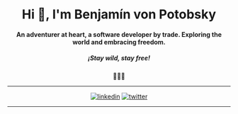 <h1 align="center">Hi 👋,  I'm Benjamín von Potobsky</h1>
<h4 align="center">An adventurer at heart, a software developer by trade. Exploring the world and embracing freedom.</h4>
<h5 align="center">¡Stay wild, stay free!</h5>


<div align="center">🚀🚀🚀</div>


<div align="center">
   
[1]: https://www.linkedin.com/in/bvonpotobsky
[2]: https://twitter.com/bvonpotobsky

---

[![linkedin](https://img.shields.io/badge/LinkedIn-0077B5?style=for-the-badge&logo=linkedin&logoColor=white)][1]
[![twitter](https://img.shields.io/badge/Twitter-1DA1F2?style=for-the-badge&logo=twitter&logoColor=white)][2]

---
   
</div>
